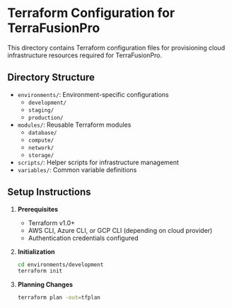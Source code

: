 # Terraform Configuration for TerraFusionPro

This directory contains Terraform configuration files for provisioning cloud infrastructure
resources required for TerraFusionPro.

## Directory Structure

- `environments/`: Environment-specific configurations
  - `development/`
  - `staging/`
  - `production/`
- `modules/`: Reusable Terraform modules
  - `database/`
  - `compute/`
  - `network/`
  - `storage/`
- `scripts/`: Helper scripts for infrastructure management
- `variables/`: Common variable definitions

## Setup Instructions

1. **Prerequisites**
   - Terraform v1.0+
   - AWS CLI, Azure CLI, or GCP CLI (depending on cloud provider)
   - Authentication credentials configured

2. **Initialization**
   ```bash
   cd environments/development
   terraform init
   ```

3. **Planning Changes**
   ```bash
   terraform plan -out=tfplan
   